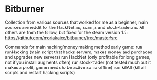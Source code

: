 # Bitburner

Collection from various sources that worked for me as a beginner, main sources are reddit for the HackNet.ns, scan.js and stock-trader.ns. All others are from the follow, but fixed for the steam version 1.2:
https://github.com/moriakaice/bitburner/tree/master/src

Commands for main hacking/money making method early game:
run runHacking (main script that hacks servers, makes money and purchaces and upgrades new servers)
run HackNet (only profitable for long games, not if you install augments often)
run stock-trader (not tested much but it makes a profit, game needs to be active so no offline)
run killAll (kill all scripts and restart hacking scripts)
